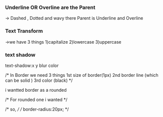 ### Underline OR Overline are the Parent
-> Dashed , Dotted and wavy  there Parent is Underline and Overline

### Text Transform
->we have 3 things 
1)capitalize
2)lowercase
3)uppercase


### text shadow

text-shadow:x y blur color 


/* In Border we need 3 things  1st size of border(1px)   2nd border line (which can be solid ) 3rd color (black) */

i wantted border as a rounded 



/* For rounded one i wanted  */

/* so, */
 /* border-radius:20px; */

